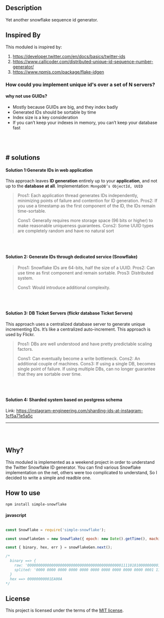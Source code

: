 ## Description
Yet another snowflake sequence id generator.

## Inspired By
This moduled is inspired by:

1. https://developer.twitter.com/en/docs/basics/twitter-ids
1. https://www.callicoder.com/distributed-unique-id-sequence-number-generator/
1. https://www.npmjs.com/package/flake-idgen

### How could you implement unique id's over a set of N servers?   

#### why not use GUIDs?
- Mostly because GUIDs are big, and they index badly
- Generated IDs should be sortable by time
- Index size is a key consideration
- If you can’t keep your indexes in memory, you can’t keep your database fast

<br><br>

## # solutions

#### Solution 1:Generate IDs in web application
This approach leaves **ID generation** entirely up to your **application**, and not up to the **database at all**.
Implementation: `MongoDB’s ObjectId, UUID`

> Pros1: Each application thread generates IDs independently, minimizing points of failure and contention for ID generation.
> Pros2: If you use a timestamp as the first component of the ID, the IDs remain time-sortable.
> 
> Cons1: Generally requires more storage space (96 bits or higher) to make reasonable uniqueness guarantees.
> Cons2: Some UUID types are completely random and have no natural sort

<br><br>
#### Solution 2:  Generate IDs through dedicated service (Snowflake)

> Pros1: Snowflake IDs are 64-bits, half the size of a UUID.
> Pros2: Can use time as first component and remain sortable.
> Pros3: Distributed system.
> 
> Cons1: Would introduce additional complexity.

<br><br>
#### Solution 3:  DB Ticket Servers (flickr database Ticket Servers)
This approach uses a centralized database server to generate unique incrementing IDs. It’s like a centralized auto-increment. This approach is used by Flickr.

> Pros1: DBs are well understood and have pretty predictable scaling factors.
>
> Cons1: Can eventually become a write bottleneck.
> Cons2: An additional couple of machines.
> Cons3: If using a single DB, becomes single point of failure. If using multiple DBs, can no longer guarantee that they are sortable over time.


<br><br>
#### Solution 4: Sharded system based on postgress schema
Link: https://instagram-engineering.com/sharding-ids-at-instagram-1cf5a71e5a5c
<hr>
<br><br>


## Why?
This moduled is implemented as a weekend project in order to understand the Twitter Snowflake ID generator.
You can find various Snowflake implementation on the net, others were too complicated to understand, So I decided to write a simple and readble one.


## How to use
```bash
npm install simple-snowflake

```

#### javascript

```javascript

const SnowFlake = require('simple-snowflake');

const snowFlakeGen = new SnowFlake({ epoch: new Date().getTime(), machine: 15, worker: 10 });

const { binary, hex, err } = snowFlakeGen.next();

/*
  binary ==> {
    raw: '0000000000000000000000000000000000000000000111101010000000001010',
    splited: '0000 0000 0000 0000 0000 0000 0000 0000 0000 0000 0001 1110 1010 0000 0000 1010'
  }
  hex ==> 00000000001EA00A
*/

```

## License

This project is licensed under the terms of the
[MIT license](/LICENSE).
